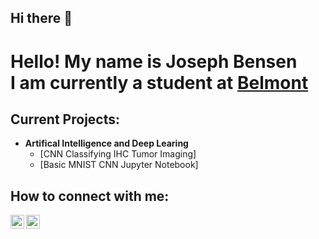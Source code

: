 ## Hi there 👋
<h1>Hello! My name is Joseph Bensen <br/>I am currently a student at <a href="https://www.belmont.edu/">Belmont</a></h1>

<h2>Current Projects:</h2>

- <b>Artifical Intelligence and Deep Learing</b>
  - [CNN Classifying IHC Tumor Imaging]
  - [Basic MNIST CNN Jupyter Notebook]
<h2> How to connect with me:</h2>

[<img align="left" alt="JoshMadakor | X" width="22px" src="https://cdn.jsdelivr.net/npm/simple-icons@v3/icons/twitter.svg" />][twitter]
[<img align="left" alt="JoshMadakor | LinkedIn" width="22px" src="https://cdn.jsdelivr.net/npm/simple-icons@v3/icons/linkedin.svg" />][linkedin]


[twitter]: https://x.com/BensenJoey98004
[linkedin]: https://www.linkedin.com/in/joey-bensen-66ab861b2/

<!--
**joeybensen/joeybensen** is a ✨ _special_ ✨ repository because its `README.md` (this file) appears on your GitHub profile.

Here are some ideas to get you started:

- 🔭 I’m currently working on ...
- 🌱 I’m currently learning ...
- 👯 I’m looking to collaborate on ...
- 🤔 I’m looking for help with ...
- 💬 Ask me about ...
- 📫 How to reach me: ...
- 😄 Pronouns: ...
- ⚡ Fun fact: ...
-->
